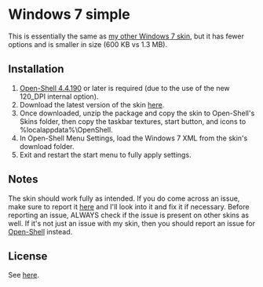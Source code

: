 # Windows 7 simple
This is essentially the same as [my other Windows 7 skin](https://github.com/NoTouchingthePC/Windows-7-skin), but it has fewer options and is smaller in size (600 KB vs 1.3 MB).
## Installation
1. [Open-Shell 4.4.190](https://github.com/Open-Shell/Open-Shell-Menu/releases/latest) or later is required (due to the use of the new 120_DPI internal option).
2. Download the latest version of the skin [here](https://github.com/NoTouchingthePC/Windows-7-simple/releases/latest/).
3. Once downloaded, unzip the package and copy the skin to Open-Shell's Skins folder, then copy the taskbar textures, start button, and icons to %localappdata%\OpenShell.
4. In Open-Shell Menu Settings, load the Windows 7 XML from the skin's download folder.
5. Exit and restart the start menu to fully apply settings.

## Notes
The skin should work fully as intended. If you do come across an issue, make sure to report it [here](https://github.com/NoTouchingthePC/Windows-7-simple/issues) and I'll look into it and fix it if necessary. Before reporting an issue, ALWAYS check if the issue is present on other skins as well. If it's not just an issue with my skin, then you should report an issue for [Open-Shell](https://github.com/Open-Shell/Open-Shell-Menu/issues) instead.
## License
See [here](https://github.com/NoTouchingthePC/Windows-7-skin#readme).
